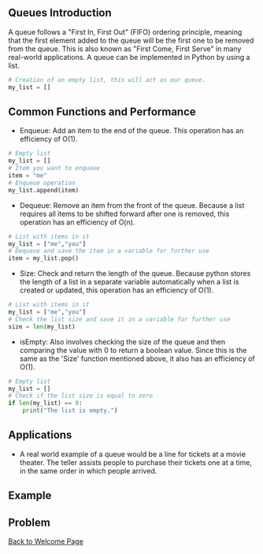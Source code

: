 ## Queues Introduction

A queue follows a "First In, First Out" (FIFO) ordering principle, meaning that the first element added to the queue will be the first one to be removed from the queue. This is also known as "First Come, First Serve" in many real-world applications. A queue can be implemented in Python by using a list.
```python
# Creation of an empty list, this will act as our queue.
my_list = []
```

## Common Functions and Performance

- Enqueue: Add an item to the end of the queue. This operation has an efficiency of O(1).
```python
# Empty list
my_list = []
# Item you want to enqueue
item = "me"
# Enqueue operation
my_list.append(item)
```

- Dequeue: Remove an item from the front of the queue. Because a list requires all items to be shifted forward after one is removed, this operation has an efficiency of O(n).
```python
# List with items in it
my_list = ["me","you"]
# Dequeue and save the item in a variable for further use
item = my_list.pop()
```

- Size: Check and return the length of the queue. Because python stores the length of a list in a separate variable automatically when a list is created or updated, this operation has an efficiency of O(1).
```python
# List with items in it
my_list = ["me","you"]
# Check the list size and save it in a variable for further use
size = len(my_list)
```

- isEmpty: Also involves checking the size of the queue and then comparing the value with 0 to return a boolean value. Since this is the same as the 'Size' function mentioned above, it also has an efficiency of O(1).
```python
# Empty list
my_list = []
# Check if the list size is equal to zero
if len(my_list) == 0:
    print("The list is empty.")
```

## Applications

- A real world example of a queue would be a line for tickets at a movie theater. The teller assists people to purchase their tickets one at a time, in the same order in which people arrived.

## Example

## Problem

[Back to Welcome Page](0-welcome.md)